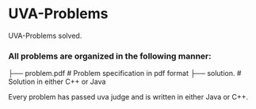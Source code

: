 # UVA-Problems 

UVA-Problems solved.

### All problems are organized in the following manner:
<Problem Number>
    ├── problem.pdf                   # Problem specification in pdf format
    ├── solution.<file format>        # Solution in either C++ or Java
  
Every problem has passed uva judge and is written in either Java or C++.
